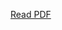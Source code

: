 [Read PDF](https://github.com/shashikant1729/Exploratory-Project/blob/1572bb1b04ad97fa519ac006e47a9401929c1ef0/Exploratory_Project_ppt.pdf)
